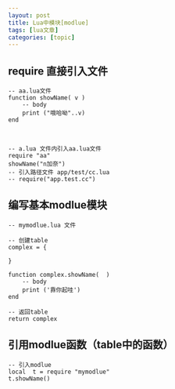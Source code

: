 ```yaml
---
layout: post
title: Lua中模块[modlue] 
tags: [lua文章]
categories: [topic]
---
```

## require 直接引入文件

    
    
    -- aa.lua文件
    function showName( v )
        -- body
        print ("哦哈呦"..v)
    end
    
    
    
    -- a.lua 文件内引入aa.lua文件
    require "aa"
    showName("n加奈")
    -- 引入路径文件 app/test/cc.lua
    -- require("app.test.cc")
    

## 编写基本modlue模块

    
    
    -- mymodlue.lua 文件
    
    -- 创建table
    complex = {
    
    }
    
    function complex.showName(  )
        -- body
        print ('靠你起哇')
    end
    
    -- 返回table
    return complex
    

## 引用modlue函数（table中的函数）

    
    
    -- 引入modlue
    local  t = require "mymodlue"
    t.showName()